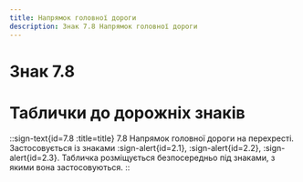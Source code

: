 ```yaml
---
title: Напрямок головної дороги
description: Знак 7.8 Напрямок головної дороги
---
```

# Знак 7.8
# Таблички до дорожніх знаків
::sign-text{id=7.8 :title=title}
7.8 Напрямок головної дороги на перехресті. Застосовується із знаками :sign-alert{id=2.1}, :sign-alert{id=2.2}, :sign-alert{id=2.3}.
Табличка розміщується безпосередньо під знаками, з якими вона застосовуються.
::